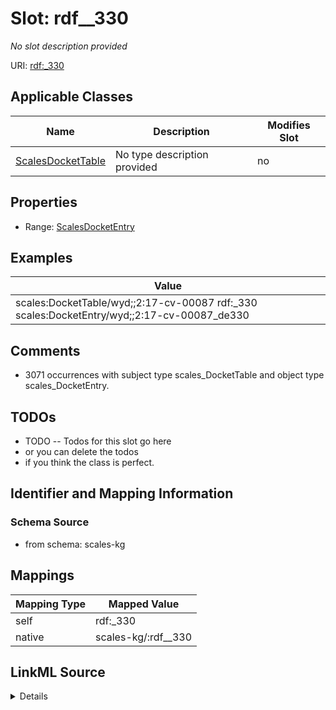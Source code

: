 

# Slot: rdf__330


_No slot description provided_





URI: [rdf:_330](http://www.w3.org/1999/02/22-rdf-syntax-ns#_330)



<!-- no inheritance hierarchy -->





## Applicable Classes

| Name | Description | Modifies Slot |
| --- | --- | --- |
| [ScalesDocketTable](../classes/ScalesDocketTable.md) | No type description provided |  no  |







## Properties

* Range: [ScalesDocketEntry](../classes/ScalesDocketEntry.md)






## Examples

| Value |
| --- |
| scales:DocketTable/wyd;;2:17-cv-00087 rdf:_330 scales:DocketEntry/wyd;;2:17-cv-00087_de330 |

## Comments

* 3071 occurrences with subject type scales_DocketTable and object type scales_DocketEntry.

## TODOs

* TODO -- Todos for this slot go here
* or you can delete the todos
* if you think the class is perfect.

## Identifier and Mapping Information







### Schema Source


* from schema: scales-kg




## Mappings

| Mapping Type | Mapped Value |
| ---  | ---  |
| self | rdf:_330 |
| native | scales-kg/:rdf__330 |




## LinkML Source

<details>
```yaml
name: rdf__330
description: No slot description provided
todos:
- TODO -- Todos for this slot go here
- or you can delete the todos
- if you think the class is perfect.
comments:
- 3071 occurrences with subject type scales_DocketTable and object type scales_DocketEntry.
examples:
- value: scales:DocketTable/wyd;;2:17-cv-00087 rdf:_330 scales:DocketEntry/wyd;;2:17-cv-00087_de330
from_schema: scales-kg
rank: 1000
slot_uri: rdf:_330
alias: rdf__330
domain_of:
- scales_DocketTable
range: scales_DocketEntry

```
</details>